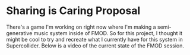 # Sharing is Caring Proposal

There's a game I'm working on right now where I'm making a semi-generative music system inside of FMOD. So for this project, I thought it might be cool to try and recreate what I currently have for this system in Supercollider. Below is a video of the current state of the FMOD session.


 
